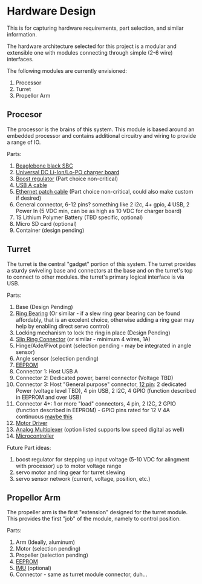 # Hardware Design

This is for capturing hardware requirements, part selection, and similar information.

The hardware architecture selected for this project is a modular and extensible one with modules connecting through simple (2-6 wire) interfaces.

The following modules are currently envisioned:
1. Processor
2. Turret
3. Propellor Arm

## Procesor

The processor is the brains of this system. This module is based around an embedded processor and contains additional circuitry and wiring to provide a range of IO.

Parts:
1. [Beaglebone black SBC](https://beagleboard.org/black)
2. [Universal DC Li-Ion/Lo-PO charger board](https://www.adafruit.com/product/4755)
3. [Boost regulator](https://www.amazon.com/Module-Output-Voltage-Converter-Regulator/dp/B08NCM9ZPQ) (Part choice non-critical)
4. [USB A cable](https://www.showmecables.com/usb-2-0-extension-cable-a-male-a-female-6-in?color=94&length=21&gclid=Cj0KCQiAveebBhD_ARIsAFaAvrEorrQQnU8qFvxnLn_cspjKOoTsanmpFg8jB9jZeqhWSiYm5delVv4aAh1NEALw_wcB)
5. [Ethernet patch cable](https://www.amazon.com/Extension-Haokiang-Ethernet-Network-Connector/dp/B07FXJGY91/ref=sr_1_16?keywords=ethernet+cable+male+to+female&qid=1668982396&sr=8-16) (Part choice non-critical, could also make custom if desired)
6. General connector, 6-12 pins? something like 2 i2c, 4+ gpio, 4 USB, 2 Power In (5 VDC min, can be as high as 10 VDC for charger board)
7. 1S Lithium Polymer Battery (TBD specific, optional)
8. Micro SD card (optional)
9. Container (design pending)

## Turret

The turret is the central "gadget" portion of this system. The turret provides a sturdy swiveling base and connectors at the base and on the turret's top to connect to other modules. the turret's primary logical interface is via USB.

Parts:
1. Base (Design Pending)
2. [Ring Bearing](https://www.amazon.com/HONJIE-Aluminum-Rotating-Turntable-120mmx8-5mm/dp/B0887VP379/ref=sr_1_3?crid=25MPRIID7UV2C&keywords=turntable+aluminum&qid=1668983803&s=home-garden&sprefix=turntable+aluminum%2Cgarden%2C116&sr=1-3) (Or similar - if a slew ring gear bearing can be found affordably, that is an excelent choice, otherwise adding a ring gear may help by enabling direct servo control)
3. Locking mechanism to lock the ring in place (Design Pending)
4. [Slip Ring Connector](https://www.amazon.com/dp/B07NSPHVTN/?tag=bdtele-20&th=1) (or similar - minimum 4 wires, 1A)
5. Hinge/Axle/Pivot point (selection pending - may be integrated in angle sensor)
6. Angle sensor (selection pending)
7. [EEPROM](https://www.adafruit.com/product/5146?gclid=Cj0KCQiAveebBhD_ARIsAFaAvrErFtn8yg5Amb8GxoTQJ-OP08a90qhKPKFxQHLtL3VqYIGCvSLvFHEaAqzjEALw_wcB)
8. Connector 1: Host USB A
9. Connector 2: Dedicated power, barrel connector (Voltage TBD)
10. Connector 3: Host "General purpose" connector, [12 pin](https://www.amazon.com/Connectors-Waterproof-Electrical-Construction-Agriculture/dp/B09V7X3RP2/ref=sr_1_16?keywords=12%2Bpin%2Bconnector&qid=1669002962&sr=8-16&th=1): 2 dedicated Power (voltage level TBD), 4 pin USB, 2 I2C, 4 GPIO (function described in EEPROM and over USB)
11. Connector 4+: 1 or more "load" connectors, 4 pin, 2 I2C, 2 GPIO (function described in EEPROM) - GPIO pins rated for 12 V 4A continuous [maybe this](https://www.amazon.com/YETOR-Waterproof-Electrical-Connectors-Connections/dp/B07QFW8X9Z/ref=sr_1_2?crid=3W1KC5UJCF2AZ&keywords=4+pin+connector&qid=1669008313&sprefix=4+pin+connect%2Caps%2C851&sr=8-2)
12. [Motor Driver](https://www.pololu.com/product/2990)
13. [Analog Multiplexer](https://www.sparkfun.com/products/9056?gclid=Cj0KCQiAveebBhD_ARIsAFaAvrFTHSWjHjLMJ4JXuAinAIm0MWlmRWhVzZ71kzsF0lE7V1qAPO93Qm0aAmL_EALw_wcB) (option listed supports low speed digital as well)
14. [Microcontroller](https://www.digikey.com/en/products/detail/adafruit-industries-llc/4884/14000603?utm_adgroup=General&utm_source=google&utm_medium=cpc&utm_campaign=PMax:%20Smart%20Shopping_Product_Zombie%20SKUS&utm_term=&utm_content=General&gclid=Cj0KCQiAveebBhD_ARIsAFaAvrEzyIHVkc1qnl2kO_fT6JpncaQ-9ldckuksQhLyMB9qicEjcOqp8U8aAl8_EALw_wcB)

Future Part ideas:
1. boost regulator for stepping up input voltage (5-10 VDC for alingment with processor) up to motor voltage range
2. servo motor and ring gear for turret slewing
3. servo sensor network (current, voltage, position, etc.)

## Propellor Arm

The propeller arm is the first "extension" designed for the turret module. This provides the first "job" of the module, namely to control position.

Parts:
1. Arm (Ideally, aluminum)
2. Motor (selection pending)
2. Propeller (selection pending)
3. [EEPROM](https://www.adafruit.com/product/5146?gclid=Cj0KCQiAveebBhD_ARIsAFaAvrErFtn8yg5Amb8GxoTQJ-OP08a90qhKPKFxQHLtL3VqYIGCvSLvFHEaAqzjEALw_wcB)
4. [IMU](https://www.adafruit.com/product/4517?gclid=Cj0KCQiAveebBhD_ARIsAFaAvrHLdFTFSgH8b8tKquRcBiv74wN-C0xFkofsUCNkObwa8lwll9xLDUMaAsADEALw_wcB) (optional)
5. Connector - same as turret module connector, duh...
